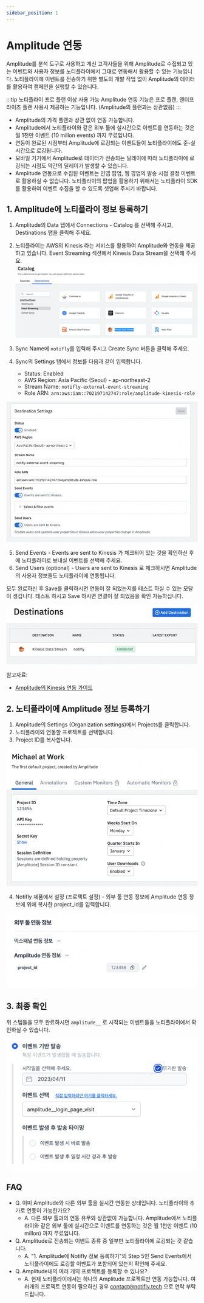 ```yaml
---
sidebar_position: 1
---
```


# Amplitude 연동

Amplitude를 분석 도구로 사용하고 계신 고객사들을 위해 Amplitude로 수집되고 있는 이벤트와 사용자 정보를 노티플라이에서 그대로 연동해서 활용할 수 있는 기능입니다. 노티플라이에 이벤트를 전송하기 위한 별도의 개발 작업 없이 Amplitude의 데이터를 활용하여 캠페인을 실행할 수 있습니다.

:::tip 노티플라이 프로 플랜 이상 사용 가능
Amplitude 연동 기능은 프로 플랜, 엔터프라이즈 플랜 사용시 제공하는 기능입니다. (Amplitude의 플랜과는 상관없음)
:::

- Amplitude의 가격 플랜과 상관 없이 연동 가능합니다.
- Amplitude에서 노티플라이와 같은 외부 툴에 실시간으로 이벤트를 연동하는 것은 월 1천만 이벤트 (10 millon events) 까지 무료입니다.
- 연동이 완료된 시점부터 Amplitude에 로깅되는 이벤트들이 노티플라이에도 준-실시간으로 로깅됩니다.
- 모바일 기기에서 Amplitude로 데이터가 전송되는 딜레이에 따라 노티플라이에 로깅되는 시점도 약간의 딜레이가 발생할 수 있습니다.
- Amplitude 연동으로 수집된 이벤트는 인앱 팝업, 웹 팝업의 발송 시점 결정 이벤트로 활용하실 수 없습니다. 노티플라이의 팝업을 활용하기 위해서는 노티플라이 SDK를 활용하여 이벤트 수집을 할 수 있도록 셋업해 주시기 바랍니다.

## 1. Amplitude에 노티플라이 정보 등록하기

1. Amplitude의 Data 탭에서 Connections - Catalog 를 선택해 주시고, Destinations 탭을 클릭해 주세요.
2. 노티플라이는 AWS의 Kinesis 라는 서비스를 활용하여 Amplitude와 연동을 제공하고 있습니다. Event Streaming 섹션에서 Kinesis Data Stream을 선택해 주세요.
   ![Amplitude data destinations](./img/amplitude_data_destinations.png)
3. Sync Name에 `notifly`를 입력해 주시고 Create Sync 버튼을 클릭해 주세요.
4. Sync의 Settings 탭에서 정보를 다음과 같이 입력합니다.

   - Status: Enabled
   - AWS Region: Asia Pacific (Seoul) - ap-northeast-2
   - Stream Name: `notifly-external-event-streaming`
   - Role ARN: `arn:aws:iam::702197142747:role/amplitude-kinesis-role`

![Amplitude destination settings](./img/amplitude_destination_settings.png)

5. Send Events - Events are sent to Kinesis 가 체크되어 있는 것을 확인하신 후에 노티플라이로 보내실 이벤트를 선택해 주세요.
6. Send Users (optional) - Users are sent to Kinesis 로 체크하시면 Amplitude의 사용자 정보들도 노티플라이에 연동됩니다.

모두 완료하신 후 Save를 클릭하시면 연동이 잘 되었는지를 테스트 하실 수 있는 모달이 생깁니다. 테스트 하시고 Save 하시면 연결이 잘 되었음을 확인 가능하십니다.

![Verify Kinesis Destnation Setup](./img/verify_kinesis_destination_setup.png)

참고자료:

- [Amplitude의 Kinesis 연동 가이드](https://www.docs.developers.amplitude.com/data/destinations/kinesis-data-stream/)

## 2. 노티플라이에 Amplitude 정보 등록하기

1. Amplitude의 Settings (Organization settings)에서 Projects를 클릭합니다.
2. 노티플라이와 연동할 프로젝트를 선택합니다.
3. Project ID를 복사합니다.

![Amplitude project settings](./img/amplitude_project_settings.png)

4. Notifly 제품에서 설정 (프로젝트 설정) - 외부 툴 연동 정보에 Amplitude 연동 정보에 위에 복사한 project_id를 입력합니다.

![Notifly Amplitude info](./img/notifly_amplitude_info.png)

## 3. 최종 확인

위 스텝들을 모두 완료하시면 `amplitude__` 로 시작되는 이벤트들을 노티플라이에서 확인하실 수 있습니다.

![Verify Notifly Amplitude integration](./img/verify_amplitude_integration_end_to_end.png)

## FAQ

- Q. 이미 Amplitude와 다른 외부 툴을 실시간 연동한 상태입니다. 노티플라이와 추가로 연동이 가능한가요?
  - A. 다른 외부 툴과의 연동 유무와 상관없이 가능합니다. Amplitude에서 노티플라이와 같은 외부 툴에 실시간으로 이벤트를 연동하는 것은 월 1천만 이벤트 (10 millon) 까지 무료입니다.
- Q. Amplitude로 전송되는 이벤트 종류 중 일부만 노티플라이에 로깅되는 것 같습니다.
  - A. "1. Amplitude에 Notifly 정보 등록하기"의 Step 5인 Send Events에서 노티플라이에도 로깅할 이벤트가 포함되어 있는지 확인해 주세요.
- Q. Amplitude내의 여러 개의 프로젝트를 등록할 수 있나요?
  - A. 현재 노티플라이에서는 하나의 Amplitude 프로젝트만 연동 가능합니다. 여러개의 프로젝트 연동이 필요하신 경우 contact@notifly.tech 으로 연락 부탁드립니다.
